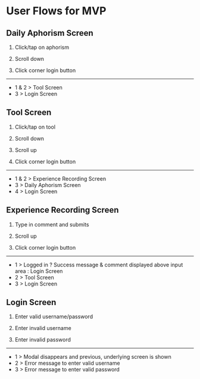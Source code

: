# User Flows for MVP


## Daily Aphorism Screen

1. Click/tap on aphorism

2. Scroll down

3. Click corner login button

---
* 1 & 2 > Tool Screen
* 3 > Login Screen



## Tool Screen

1. Click/tap on tool

2. Scroll down

3. Scroll up

4. Click corner login button

---
* 1 & 2 > Experience Recording Screen
* 3 > Daily Aphorism Screen
* 4 > Login Screen



## Experience Recording Screen

1. Type in comment and submits

2. Scroll up

3. Click corner login button

---
* 1 > Logged in ? Success message & comment displayed above input area : Login Screen
* 2 > Tool Screen
* 3 > Login Screen



## Login Screen

1. Enter valid username/password

2. Enter invalid username

3. Enter invalid password

---
* 1 > Modal disappears and previous, underlying screen is shown
* 2 > Error message to enter valid username
* 3 > Error message to enter valid password
